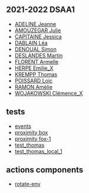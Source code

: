 ## 2021-2022 DSAA1

* [ADELINE Jeanne](https://ovgee.github.io/jeanne_adeline/)
* [AMOUZEGAR Julie](https://zuomarage.github.io/zuomarage_paysages/)
* [CAPITAINE Jessica](https://jessicacptne.github.io/labyrinthe/)
* [DABLAIN Léa](https://leadablain.github.io/lea_paysage/)
* [DENOUAL Simon](https://simondenoual.github.io/simon_paysage/)
* [DESLANDES Martin](https://marlandesdestin.github.io/MarlandesDestin_shader/)
* [FLORENT Armelle](https://Armellou.github.io/Labyrinthe/)
* [HERPE Emilie_X]()
* [KREMPP Thomas](https://lumitomate.github.io/t_krempp/)
* [POISSARD Loic](https://loacp.github.io/loac_paysage/)
* [RAMON Amélie](https://monarvis.github.io/monaryr/)
* [WOJAKOWSKI Clémence_X]()	

## tests
* [events](./2_events.html)
* [proximity box](./0_myproximity_box.html)
* [proximity fox-1](./1_myproximity_fox.html)
* [test_thomas](https://lumitomate.github.io/t_krempp/CATOWN/ville2_test1.html)
* [test_thomas_local_1](./thomas.html)


## actions components
* [rotate-env](./3_rotate-env.html)

	
<!-- [event en js : emit](https://www.tech-wiki.online/fr/javascript-custom-events.html) -->
			
				
						
			
			
			